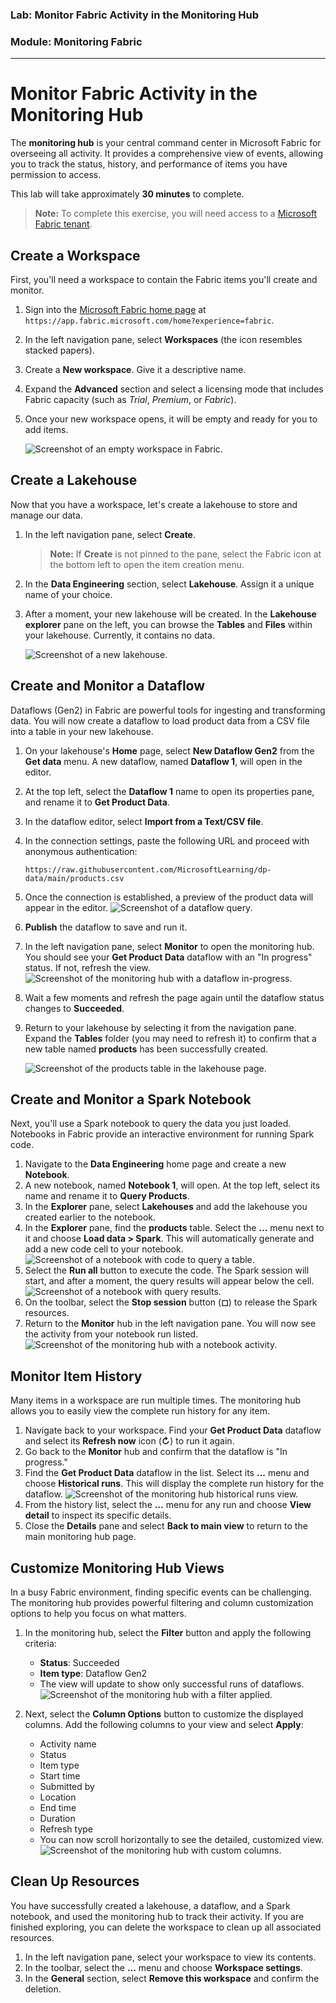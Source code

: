 
### **Lab: Monitor Fabric Activity in the Monitoring Hub**
### **Module: Monitoring Fabric**

---

# Monitor Fabric Activity in the Monitoring Hub

The **monitoring hub** is your central command center in Microsoft Fabric for overseeing all activity. It provides a comprehensive view of events, allowing you to track the status, history, and performance of items you have permission to access.

This lab will take approximately **30 minutes** to complete.

> **Note:** To complete this exercise, you will need access to a [Microsoft Fabric tenant](https://learn.microsoft.com/fabric/get-started/fabric-trial).

## Create a Workspace

First, you'll need a workspace to contain the Fabric items you'll create and monitor.

1.  Sign into the [Microsoft Fabric home page](https://app.fabric.microsoft.com/home?experience=fabric) at `https://app.fabric.microsoft.com/home?experience=fabric`.
2.  In the left navigation pane, select **Workspaces** (the icon resembles stacked papers).
3.  Create a **New workspace**. Give it a descriptive name.
4.  Expand the **Advanced** section and select a licensing mode that includes Fabric capacity (such as *Trial*, *Premium*, or *Fabric*).
5.  Once your new workspace opens, it will be empty and ready for you to add items.

    ![Screenshot of an empty workspace in Fabric.](./Images/new-workspace.png)

## Create a Lakehouse

Now that you have a workspace, let's create a lakehouse to store and manage our data.

1.  In the left navigation pane, select **Create**.
    > **Note:** If **Create** is not pinned to the pane, select the Fabric icon at the bottom left to open the item creation menu.
2.  In the **Data Engineering** section, select **Lakehouse**. Assign it a unique name of your choice.
3.  After a moment, your new lakehouse will be created. In the **Lakehouse explorer** pane on the left, you can browse the **Tables** and **Files** within your lakehouse. Currently, it contains no data.

    ![Screenshot of a new lakehouse.](./Images/new-lakehouse.png)

## Create and Monitor a Dataflow

Dataflows (Gen2) in Fabric are powerful tools for ingesting and transforming data. You will now create a dataflow to load product data from a CSV file into a table in your new lakehouse.

1.  On your lakehouse's **Home** page, select **New Dataflow Gen2** from the **Get data** menu. A new dataflow, named **Dataflow 1**, will open in the editor.
2.  At the top left, select the **Dataflow 1** name to open its properties pane, and rename it to **Get Product Data**.
3.  In the dataflow editor, select **Import from a Text/CSV file**.
4.  In the connection settings, paste the following URL and proceed with anonymous authentication:
    ```
    https://raw.githubusercontent.com/MicrosoftLearning/dp-data/main/products.csv
    ```
5.  Once the connection is established, a preview of the product data will appear in the editor.
    ![Screenshot of a dataflow query.](./Images/data-flow-query.png)
6.  **Publish** the dataflow to save and run it.
7.  In the left navigation pane, select **Monitor** to open the monitoring hub. You should see your **Get Product Data** dataflow with an "In progress" status. If not, refresh the view.
    ![Screenshot of the monitoring hub with a dataflow in-progress.](./Images/monitor-dataflow.png)
8.  Wait a few moments and refresh the page again until the dataflow status changes to **Succeeded**.
9.  Return to your lakehouse by selecting it from the navigation pane. Expand the **Tables** folder (you may need to refresh it) to confirm that a new table named **products** has been successfully created.

    ![Screenshot of the products table in the lakehouse page.](./Images/products-table.png)

## Create and Monitor a Spark Notebook

Next, you'll use a Spark notebook to query the data you just loaded. Notebooks in Fabric provide an interactive environment for running Spark code.

1.  Navigate to the **Data Engineering** home page and create a new **Notebook**.
2.  A new notebook, named **Notebook 1**, will open. At the top left, select its name and rename it to **Query Products**.
3.  In the **Explorer** pane, select **Lakehouses** and add the lakehouse you created earlier to the notebook.
4.  In the **Explorer** pane, find the **products** table. Select the **...** menu next to it and choose **Load data > Spark**. This will automatically generate and add a new code cell to your notebook.
    ![Screenshot of a notebook with code to query a table.](./Images/load-spark.png)
5.  Select the **Run all** button to execute the code. The Spark session will start, and after a moment, the query results will appear below the cell.
    ![Screenshot of a notebook with query results.](./Images/notebook-output.png)
6.  On the toolbar, select the **Stop session** button (**&#9723;**) to release the Spark resources.
7.  Return to the **Monitor** hub in the left navigation pane. You will now see the activity from your notebook run listed.
    ![Screenshot of the monitoring hub with a notebook activity.](./Images/monitor-notebook.png)

## Monitor Item History

Many items in a workspace are run multiple times. The monitoring hub allows you to easily view the complete run history for any item.

1.  Navigate back to your workspace. Find your **Get Product Data** dataflow and select its **Refresh now** icon (**&#8635;**) to run it again.
2.  Go back to the **Monitor** hub and confirm that the dataflow is "In progress."
3.  Find the **Get Product Data** dataflow in the list. Select its **...** menu and choose **Historical runs**. This will display the complete run history for the dataflow.
    ![Screenshot of the monitoring hub historical runs view.](./Images/historical-runs.png)
4.  From the history list, select the **...** menu for any run and choose **View detail** to inspect its specific details.
5.  Close the **Details** pane and select **Back to main view** to return to the main monitoring hub page.

## Customize Monitoring Hub Views

In a busy Fabric environment, finding specific events can be challenging. The monitoring hub provides powerful filtering and column customization options to help you focus on what matters.

1.  In the monitoring hub, select the **Filter** button and apply the following criteria:
    *   **Status**: Succeeded
    *   **Item type**: Dataflow Gen2
    *   The view will update to show only successful runs of dataflows.
    ![Screenshot of the monitoring hub with a filter applied.](./Images/monitor-filter.png)

2.  Next, select the **Column Options** button to customize the displayed columns. Add the following columns to your view and select **Apply**:
    *   Activity name
    *   Status
    *   Item type
    *   Start time
    *   Submitted by
    *   Location
    *   End time
    *   Duration
    *   Refresh type
    *   You can now scroll horizontally to see the detailed, customized view.
    ![Screenshot of the monitoring hub with custom columns.](./Images/monitor-columns.png)

## Clean Up Resources

You have successfully created a lakehouse, a dataflow, and a Spark notebook, and used the monitoring hub to track their activity. If you are finished exploring, you can delete the workspace to clean up all associated resources.

1.  In the left navigation pane, select your workspace to view its contents.
2.  In the toolbar, select the **...** menu and choose **Workspace settings**.
3.  In the **General** section, select **Remove this workspace** and confirm the deletion.
